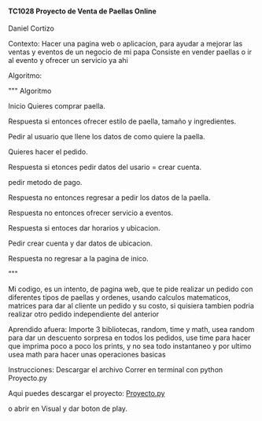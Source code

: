 #### TC1028 Proyecto de Venta de Paellas Online

Daniel Cortizo

Contexto:
Hacer una pagina web o aplicacion, para ayudar a mejorar las ventas y eventos de un negocio de mi papa
Consiste en vender paellas o ir al evento y ofrecer un servicio ya ahi

Algoritmo: 

"""
Algoritmo

Inicio
Quieres comprar paella.

Respuesta si entonces ofrecer estilo de paella, tamaño y ingredientes.

Pedir al usuario que llene los datos de como quiere la paella.

Quieres hacer el pedido.

Respuesta si etonces pedir datos del usario = crear cuenta.

pedir metodo de pago.

Respuesta no entonces regresar a pedir los datos de la paella.

Respuesta no entonces ofrecer servicio a eventos.

Respuesta si entoces dar horarios y ubicacion.

Pedir crear cuenta y dar datos de ubicacion.

Respuesta no regresar a la pagina de inico.

"""

Mi codigo, es un intento, de pagina web, que te pide realizar un pedido con diferentes tipos de paellas y ordenes, usando 
calculos matematicos, matrices para dar al cliente un pedido y su costo, si quisiera tambien podria realizar otro pedido
independiente del anterior

Aprendido afuera: 
 Importe 3 bibliotecas, random, time y math, usea random para dar un descuento sorpresa en todos los pedidos, use time 
 para hacer que imprima poco a poco los prints, y no sea todo instantaneo y por ultimo usea math para hacer unas operaciones
 basicas

Instrucciones: 
Descargar el archivo 
Correr en terminal con python Proyecto.py

Aqui puedes descargar el proyecto:
[Proyecto.py](https://github.com/user-attachments/files/23028761/Proyecto.py)

o abrir en Visual y dar boton de play.
